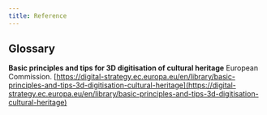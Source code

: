```yaml
---
title: Reference
---
```


## Glossary

**Basic principles and tips for 3D digitisation of cultural heritage** European Commission. [https://digital-strategy.ec.europa.eu/en/library/basic-principles-and-tips-3d-digitisation-cultural-heritage](https://digital-strategy.ec.europa.eu/en/library/basic-principles-and-tips-3d-digitisation-cultural-heritage)
